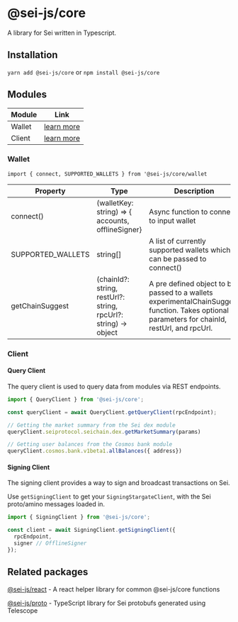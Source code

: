 # @sei-js/core
A library for Sei written in Typescript.

## Installation
```yarn add @sei-js/core``` or ```npm install @sei-js/core```

## Modules
| Module | Link                  |
|--------|-----------------------|
| Wallet | [learn more](#wallet) |
| Client | [learn more](#client) |

### Wallet
```import { connect, SUPPORTED_WALLETS } from '@sei-js/core/wallet```

| Property          | Type                                                            | Description                                                                                                                                   |
|-------------------|-----------------------------------------------------------------|-----------------------------------------------------------------------------------------------------------------------------------------------|
| connect()         | (walletKey: string) => { accounts, offlineSigner}               | Async function to connect to input wallet                                                                                                     |
| SUPPORTED_WALLETS | string[]                                                        | A list of currently supported wallets which can be passed to connect()                                                                        |
| getChainSuggest   | (chainId?: string, restUrl?: string, rpcUrl?: string) -> object | A pre defined object to be passed to a wallets experimentalChainSuggest function. Takes optional parameters for chainId, restUrl, and rpcUrl. |

### Client
#### Query Client
The query client is used to query data from modules via REST endpoints.

```javascript
import { QueryClient } from '@sei-js/core';

const queryClient = await QueryClient.getQueryClient(rpcEndpoint);

// Getting the market summary from the Sei dex module
queryClient.seiprotocol.seichain.dex.getMarketSummary(params)

// Getting user balances from the Cosmos bank module
queryClient.cosmos.bank.v1beta1.allBalances({ address})
```

#### Signing Client
The signing client provides a way to sign and broadcast transactions on Sei.

Use `getSigningClient` to get your `SigningStargateClient`, with the Sei proto/amino messages loaded in.

```javascript
import { SigningClient } from '@sei-js/core';

const client = await SigningClient.getSigningClient({
  rpcEndpoint,
  signer // OfflineSigner
});
```


## Related packages
[@sei-js/react](https://www.npmjs.com/package/@sei-js/react) - A react helper library for common @sei-js/core functions

[@sei-js/proto](https://www.npmjs.com/package/@sei-js/proto) - TypeScript library for Sei protobufs generated using Telescope

